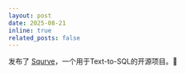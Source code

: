 ```yaml
---
layout: post
date: 2025-08-21
inline: true
related_posts: false
---
```


发布了 [Squrve](https://github.com/Satissss/Squrve)，一个用于Text-to-SQL的开源项目。🚀
